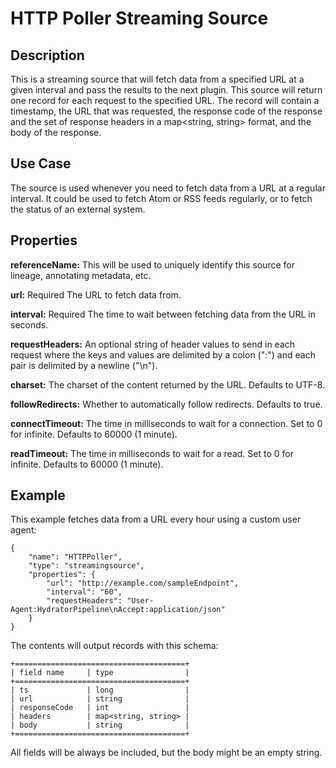 # HTTP Poller Streaming Source

Description
-----------
This is a streaming source that will fetch data from a specified URL at a given interval and
pass the results to the next plugin. This source will return one record for each request to
the specified URL. The record will contain a timestamp, the URL that was requested, the response code
of the response and the set of response headers in a map<string, string> format, and the body of the response.

Use Case
--------
The source is used whenever you need to fetch data from a URL at a regular interval. It could be
used to fetch Atom or RSS feeds regularly, or to fetch the status of an external system.


Properties
----------
**referenceName:** This will be used to uniquely identify this source for lineage, annotating metadata, etc.

**url:** Required The URL to fetch data from.

**interval:** Required The time to wait between fetching data from the URL in seconds.

**requestHeaders:** An optional string of header values to send in each request where the keys and values are
delimited by a colon (":") and each pair is delimited by a newline ("\n").

**charset:** The charset of the content returned by the URL. Defaults to UTF-8.

**followRedirects:** Whether to automatically follow redirects. Defaults to true.

**connectTimeout:** The time in milliseconds to wait for a connection. Set to 0 for infinite. Defaults to 60000 (1 minute).

**readTimeout:** The time in milliseconds to wait for a read. Set to 0 for infinite. Defaults to 60000 (1 minute).

Example
-------
This example fetches data from a URL every hour using a custom user agent:

    {
        "name": "HTTPPoller",
        "type": "streamingsource",
        "properties": {
            "url": "http://example.com/sampleEndpoint",
            "interval": "60",
            "requestHeaders": "User-Agent:HydratorPipeline\nAccept:application/json"
        }
    }

The contents will output records with this schema:

    +======================================+
    | field name     | type                |
    +======================================+
    | ts             | long                |
    | url            | string              |
    | responseCode   | int                 |
    | headers        | map<string, string> |
    | body           | string              |
    +======================================+

All fields will be always be included, but the body might be an empty string.
